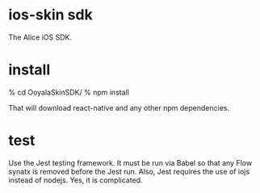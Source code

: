 # ios-skin sdk

The Alice iOS SDK.

# install

% cd OoyalaSkinSDK/
% npm install

That will download react-native and any other npm dependencies.

# test

Use the Jest testing framework. It must be run via Babel so that
any Flow synatx is removed before the Jest run. Also, Jest requires
the use of iojs instead of nodejs. Yes, it is complicated.


